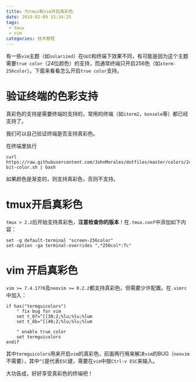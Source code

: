 ```yaml
---
title: 为tmux和vim开启真彩色
date: 2019-02-09 15:34:25
tags:
 - tmux
 - vim
categories: 技术教程
---
```


有一些`vim`主题（如`solarized`）在`GUI`和终端下效果不同，有可能是因为这个主题需要`true color`（24位颜色）的支持，而通常终端只开启256色（如`xterm-256color`）。下面来看看怎么开启`true color`支持。

# 验证终端的色彩支持

真彩色的支持是需要终端的支持的，常用的终端（如`iterm2`，`konsole`等）都已经支持了。

我们可以自己验证终端是否支持真彩色。

在终端里执行

```
curl https://raw.githubusercontent.com/JohnMorales/dotfiles/master/colors/24-bit-color.sh | bash
```

如果颜色是渐变的，则支持真彩色，否则不支持。

# tmux开启真彩色

`tmux > 2.2`后开始支持真彩色，**注意检查你的版本**！在`.tmux.conf`中添加如下内容：

```
set -g default-terminal "screen-256color"
set-option -ga terminal-overrides ",*256col*:Tc"
```

# vim 开启真彩色

`vim >= 7.4.1770`及`neovim >= 0.2.2`都支持真彩色，但需要少许配置。在`.vimrc`中加入：

```
if has("termguicolors")
    " fix bug for vim
    set t_8f=^[[38;2;%lu;%lu;%lum
    set t_8b=^[[48;2;%lu;%lu;%lum
    
    " enable true color
    set termguicolors
endif
```


其中`termguicolors`用来开启`vim`的真彩色，前面两行用来解决`vim`的BUG（`neovim`不需要），其中`^[`是代表`ESC`键，需要在`vim`中按`Ctrl-v ESC`来输入。

大功告成，好好享受真彩色的终端吧！
